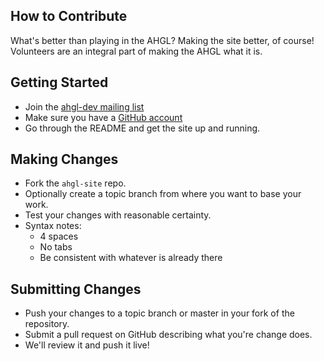 How to Contribute
-----------------

What's better than playing in the AHGL? Making the site better, of course!
Volunteers are an integral part of making the AHGL what it is.

## Getting Started

* Join the [ahgl-dev mailing list](https://groups.google.com/forum/#!forum/ahgl-dev)
* Make sure you have a [GitHub account](https://github.com/signup/free)
* Go through the README and get the site up and running.

## Making Changes

* Fork the `ahgl-site` repo.
* Optionally create a topic branch from where you want to base your work.
* Test your changes with reasonable certainty.
* Syntax notes:
    - 4 spaces
    - No tabs
    - Be consistent with whatever is already there

## Submitting Changes

* Push your changes to a topic branch or master in your fork of the repository.
* Submit a pull request on GitHub describing what you're change does.
* We'll review it and push it live!

